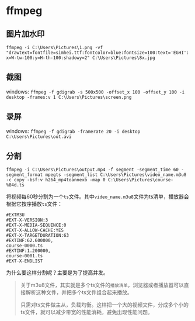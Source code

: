 # ffmpeg

## 图片加水印

`ffmpeg -i C:\Users\Pictures\1.png -vf "drawtext=fontfile=simhei.ttf:fontcolor=blue:fontsize=100:text='EGHI':x=W-tw-100:y=H-th-100:shadowy=2" C:\Users\Pictures\8x.jpg`

## 截图

windows: `ffmpeg -f gdigrab -s 500x500 -offset_x 100 -offset_y 100 -i desktop -frames:v 1 C:\Users\Pictures\screen.png`

## 录屏

windows: `ffmpeg -f gdigrab -framerate 20 -i desktop C:\Users\Pictures\out.avi`

## 分割

`ffmpeg -i C:\Users\Pictures\output.mp4 -f segment -segment_time 60 -segment_format mpegts -segment_list C:\Users\Pictures\video_name.m3u8 -c copy -bsf:v h264_mp4toannexb -map 0 C:\Users\Pictures\course-%04d.ts`

将视频每60秒分割为一个`ts`文件。其中`video_name.m3u8`文件为ts清单，播放器会根据它按序播放`ts`文件：

```m3u8
#EXTM3U
#EXT-X-VERSION:3
#EXT-X-MEDIA-SEQUENCE:0
#EXT-X-ALLOW-CACHE:YES
#EXT-X-TARGETDURATION:63
#EXTINF:62.600000,
course-0000.ts
#EXTINF:1.200000,
course-0001.ts
#EXT-X-ENDLIST
```

为什么要这样分割呢？主要是为了提高并发。

> 关于m3u8文件，其实就是多个ts文件的`播放清单`，浏览器或者播放器可以直接解析这种文件，并把多个ts文件组合起来播放。
>
> 只需对ts文件做主从，负载均衡。这样把一个大的视频文件，分成多个小的ts文件，就可以减少带宽的性能消耗，避免出现性能问题。
